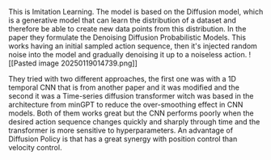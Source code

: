 
This is Imitation Learning. The model is based on the Diffusion model, which is a generative model that can learn the distribution of a dataset and therefore be able to create new data points from this distribution. In the paper they formulate the Denoising Diffusion Probabilistic Models. This works having an initial sampled action sequence, then it's injected random noise into the model and gradually denoising it up to a noiseless action.
![[Pasted image 20250119014739.png]]

They tried with two different approaches, the first one was with a 1D temporal CNN that is from another paper and it was modified and the second it was a Time-series diffusion transformer witch was based in the architecture from minGPT to reduce the over-smoothing effect in CNN models.
Both of them works great but the CNN performs poorly when the desired action sequence changes quickly and sharply through time and the transformer is more sensitive to hyperparameters.
An advantage of Diffusion Policy is that has a great synergy with position control than velocity control.